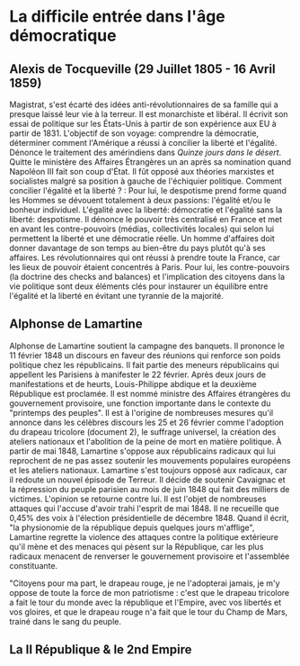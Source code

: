 
# La difficile entrée dans l'âge démocratique

## Alexis de Tocqueville (29 Juillet 1805 - 16 Avril 1859)

Magistrat, s'est écarté des idées anti-révolutionnaires de sa famille qui a presque laissé leur vie à la terreur. Il est monarchiste et libéral. Il écrivit son essai de politique sur les États-Unis à partir de son expérience aux EU à partir de 1831. L'objectif de son voyage: comprendre la démocratie, déterminer comment l'Amérique a réussi à concilier la liberté et l'égalité. Dénonce le traitement des amérindiens dans *Quinze jours dans le désert*. Quitte le ministère des Affaires Étrangères un an après sa nomination quand Napoléon III fait son coup d'État. Il fût opposé aux théories marxistes et socialistes malgré sa position à gauche de l'échiquier politique.
Comment concilier l'égalité et la liberté ? : 
Pour lui, le despotisme prend forme quand les Hommes se dévouent totalement à deux passions: l'égalité et/ou le bonheur individuel. L'égalité avec la liberté: démocratie et l'égalité sans la liberté: despotisme. Il dénonce le pouvoir très centralisé en France et met en avant les contre-pouvoirs (médias, collectivités locales) qui selon lui permettent la liberté et une démocratie réelle. Un homme d'affaires doit donner davantage de son temps au bien-être du pays plutôt qu'à ses affaires. Les révolutionnaires qui ont réussi à prendre toute la France, car les lieux de pouvoir étaient concentrés à Paris. Pour lui, les contre-pouvoirs (la doctrine des checks and balances) et l'implication des citoyens dans la vie politique sont deux éléments clés pour instaurer un équilibre entre l'égalité et la liberté en évitant une tyrannie de la majorité. 

## Alphonse de Lamartine

Alphonse de Lamartine soutient la campagne des banquets. Il prononce le 11 février 1848 un discours en faveur des réunions qui renforce son poids politique chez les républicains. Il fait partie des meneurs républicains qui appellent les Parisiens à manifester le 22 février. Après deux jours de manifestations et de heurts, Louis-Philippe abdique et la deuxième République est proclamée. Il est nommé ministre des Affaires étrangères du gouvernement provisoire, une fonction importante dans le contexte du "printemps des peuples". Il est à l'origine de nombreuses mesures qu'il annonce dans les célèbres discours les 25 et 26 février comme l'adoption du drapeau tricolore (document 2), le suffrage universel, la création des ateliers nationaux et l'abolition de la peine de mort en matière politique. À partir de mai 1848, Lamartine s'oppose aux républicains radicaux qui lui reprochent de ne pas assez soutenir les mouvements populaires européens et les ateliers nationaux. Lamartine s'est toujours opposé aux radicaux, car il redoute un nouvel épisode de Terreur. Il décide de soutenir Cavaignac et la répression du peuple parisien au mois de juin 1848 qui fait des milliers de victimes. L'opinion se retourne contre lui. Il est l'objet de nombreuses attaques qui l'accuse d'avoir trahi l'esprit de mai 1848. Il ne recueille que 0,45% des voix à l'élection présidentielle de décembre 1848. Quand il écrit, "la physionomie de la république depuis quelques jours m'afflige", Lamartine regrette la violence des attaques contre la politique extérieure qu'il mène et des menaces qui pèsent sur la République, car les plus radicaux menacent de renverser le gouvernement provisoire et l'assemblée constituante.

"Citoyens pour ma part, le drapeau rouge, je ne l'adopterai jamais, je m'y oppose de toute la force de mon patriotisme : c'est que le drapeau tricolore a fait le tour du monde avec la république et l'Empire, avec vos libertés et vos gloires, et que le drapeau rouge n'a fait que le tour du Champ de Mars, trainé dans le sang du peuple. 

## La II République & le 2nd Empire 


<!--stackedit_data:
eyJoaXN0b3J5IjpbLTE0NTk0Njk1NDIsMTY4NjYwNzEyNiwtNj
E3MDc5NTMzLDQ3OTM0NjU2MSwxMDQ3MzA0Njc4LDE3MzIwNTE1
MjksMTc0MTU5MzQyOSwtODM1Njg3MTU0LC04MzU2ODcxNTRdfQ
==
-->